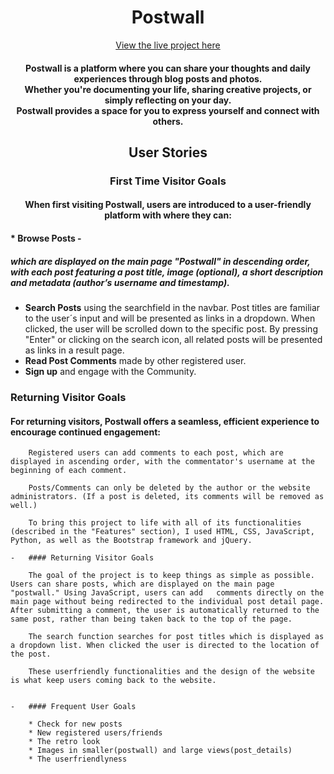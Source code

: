 <h1 align="center" color:>Postwall </h1>

<div align="center">
  <a href="https://postwall-500ee4318184.herokuapp.com/">View the live project here</a>
</div>

<h4 align="center">Postwall is a platform where you can share your thoughts and daily experiences through blog posts and photos. 
  <br>
  Whether you're documenting your life, sharing creative projects, or simply reflecting on your day.
  <br>
  Postwall provides a space for you to express yourself and connect with others.
</h4>

<h2 align="center">User Stories</h2>
<h3 align="center">First Time Visitor Goals</h3>
<h4 align="center">When first visiting Postwall, users are introduced to a user-friendly platform with where they can:</h4>

<h4>* Browse Posts - </h4><h5>which are displayed on the main page "Postwall" in descending order, with each post featuring a post title, image (optional), a short description and metadata (author’s username and timestamp).</h5>

* <strong>Search Posts</strong> using the searchfield in the navbar. Post titles are familiar to the user´s input and will be presented as links in a dropdown. When clicked, the user will be scrolled down to the specific post. By pressing "Enter" or clicking on the search icon, all related posts will be presented as links in a result page.
  <br>
* <strong>Read Post Comments</strong> made by other registered user.
  <br>
* <strong>Sign up</strong> and engage with the Community.
  <br>

### Returning Visitor Goals
#### For returning visitors, Postwall offers a seamless, efficient experience to encourage continued engagement:


        Registered users can add comments to each post, which are displayed in ascending order, with the commentator's username at the beginning of each comment.

        Posts/Comments can only be deleted by the author or the website administrators. (If a post is deleted, its comments will be removed as well.)

        To bring this project to life with all of its functionalities (described in the "Features" section), I used HTML, CSS, JavaScript, Python, as well as the Bootstrap framework and jQuery.

    -   #### Returning Visitor Goals

        The goal of the project is to keep things as simple as possible. Users can share posts, which are displayed on the main page "postwall." Using JavaScript, users can add   comments directly on the main page without being redirected to the individual post detail page. After submitting a comment, the user is automatically returned to the same post, rather than being taken back to the top of the page.

        The search function searches for post titles which is displayed as a dropdown list. When clicked the user is directed to the location of the post. 

        These userfriendly functionalities and the design of the website is what keep users coming back to the website. 


    -   #### Frequent User Goals

        * Check for new posts
        * New registered users/friends
        * The retro look
        * Images in smaller(postwall) and large views(post_details)
        * The userfriendlyness
